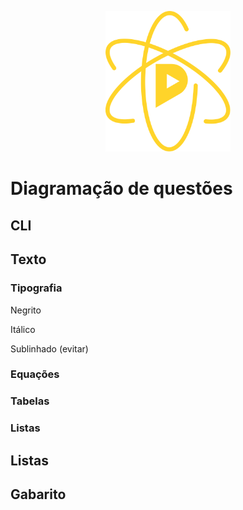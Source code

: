 <p align="center">
  <img width="200" src="docs/quimica-pensi.svg">
</p>

# Diagramação de questões

## CLI

## Texto

### Tipografia

Negrito

Itálico

Sublinhado (evitar)

### Equações

### Tabelas

### Listas

## Listas

## Gabarito
